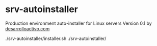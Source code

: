 srv-autoinstaller
=================
Production environment auto-installer for Linux servers
Version 0.1 by [desarrolloactivo.com](https://desarrolloactivo.com/)

./srv-autoinstaller/installer.sh
./srv-autoinstaller/<script>